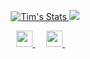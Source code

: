 <p align="center">
    <a href="https://github.com/TimDohmen/">
   <img src="https://github-readme-stats.vercel.app/api?username=timdohmen&show_icons=true&bg_color=rgba(255,255,255,1)" alt="Tim's Stats" >
      </a>
    <img src="https://github-readme-stats.vercel.app/api/top-langs/?username=darrylkilzer&text_color=586069&layout=compact&hide_border=true&bg_color=fff&title_color=0366d6&count_private=true&include_all_commits=true" />
 </p>
  <p align="center">
  <a href="https://timdohmen.github.io/">
    <img src="https://static.thenounproject.com/png/156843-200.png" width="26px">
  </a>
  &emsp;
   <a href="https://linkedin.com/in/timdohmen">
    <img src="https://img.icons8.com/ios-filled/256/000000/linkedin.svg" width="26px"/>
  </a>
  &emsp;
  </p>
<!--
**TimDohmen/TimDohmen** is a ✨ _special_ ✨ repository because its `README.md` (this file) appears on your GitHub profile.
### Hi there 👋

Here are some ideas to get you started:

- 🔭 I’m currently working on ...
- 🌱 I’m currently learning ...
- 👯 I’m looking to collaborate on ...
- 🤔 I’m looking for help with ...
- 💬 Ask me about ...
- 📫 How to reach me: ...
- 😄 Pronouns: ...
- ⚡ Fun fact: ...
-->

